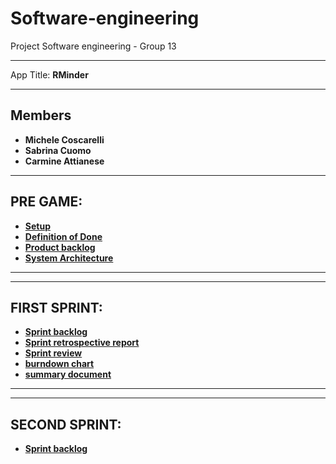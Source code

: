 # Software-engineering

Project Software engineering - Group 13
<hr>
App Title: <b>RMinder<b>
<hr>
<h2> Members </h2>

<ul>
  <li> Michele Coscarelli</li>
  <li> Sabrina Cuomo</li>
  <li> Carmine Attianese</li>
</ul>

<hr>
<h2> PRE GAME: </h2>


<ul>
  <li><a href="https://1drv.ms/w/s!Ai7isgMnC7WcjlW-L2QPM5bmjCUM?e=YlQ64J">Setup </a></li>
  <li><a href="https://1drv.ms/w/s!Ai7isgMnC7WcjlllYUhCPAbx50mK?e=9tfYkz">Definition of Done </a></li>
  

<li> <a href="https://1drv.ms/w/s!Ai7isgMnC7WcjlfvfPAU61lgjTGR?e=XpiT52">Product backlog </a></li>
<li><a href="https://unisalerno-my.sharepoint.com/:w:/g/personal/s_cuomo22_studenti_unisa_it/EV_htFI8gChEgaZa2Tkgi60BUwkwIWtYXy1ht9JROXvi0Q?e=QoROab"> System Architecture </a></li>


</ul>

<hr>
<hr>

<h2> FIRST SPRINT: </h2>
<ul>
  
<li> <a href="https://1drv.ms/w/s!Ai7isgMnC7Wcjlve3rNvMIGQtFdr?e=LRcwV9 "> Sprint backlog </a> </li>
<li> <a href="https://unisalerno-my.sharepoint.com/:w:/g/personal/c_attianese13_studenti_unisa_it/EctsRn3oPwlGmCi_c-X5G7MBhpq_w4pNeCvBPXZntx8pVw?e=8vO8xd"> Sprint retrospective report </a> </li>
<li> <a href="https://unisalerno-my.sharepoint.com/:w:/g/personal/c_attianese13_studenti_unisa_it/EeB17MVXMYpKnEkUwYwYgrEBJCXb772sGPnakTTVofQtnw?e=9zRfUV"> Sprint review </a> </li>
<li> <a href="https://unisalerno-my.sharepoint.com/:w:/g/personal/c_attianese13_studenti_unisa_it/EfpFk4vl1PFFrG7lyoUU_d4B97Am0243ZwYg4XBVoGGguA?e=xSi8by"> burndown chart </a> </li>
<li> <a href="https://1drv.ms/w/s!Ai7isgMnC7Wcjl8h6BPegpJuoBRA"> summary document </a> </li>



</ul>

<hr>
<hr>

<h2> SECOND SPRINT: </h2>
<ul>
  
<li> <a href=" https://1drv.ms/w/s!Ai7isgMnC7WcjmEmmHKhdrjnrF6-?e=bUAaKc "> Sprint backlog </a> </li>
<!-- <li> <a href=""> Sprint retrospective report </a> </li>
<li> <a href=""> Sprint review </a> </li>
<li> <a href=""> burndown chart </a> </li>
<li> <a href=""> summary document </a> </li>
-->


</ul>






